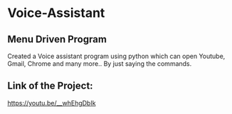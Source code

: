# Voice-Assistant

## Menu Driven Program
Created a Voice assistant program using python which can open Youtube, Gmail, Chrome and many more.. By just saying the commands.


 
 ## Link of the Project:
 https://youtu.be/__whEhgDbIk
 
